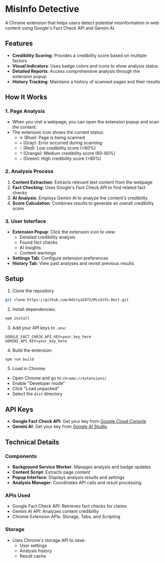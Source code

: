 # MisInfo Detective

A Chrome extension that helps users detect potential misinformation in web content using Google's Fact Check API and Gemini AI.

## Features

- **Credibility Scoring**: Provides a credibility score based on multiple factors
- **Visual Indicators**: Uses badge colors and icons to show analysis status
- **Detailed Reports**: Access comprehensive analysis through the extension popup
- **History Tracking**: Maintains a history of scanned pages and their results

## How It Works

### 1. Page Analysis
- When you visit a webpage, you can open the extension popup and scan the content.
- The extension icon shows the current status:
  - `⟳` (Blue): Page is being scanned
  - `✕` (Gray): Error occurred during scanning
  - `!` (Red): Low credibility score (<60%)
  - `?` (Orange): Medium credibility score (60-80%)
  - `✓` (Green): High credibility score (>80%)

### 2. Analysis Process
1. **Content Extraction**: Extracts relevant text content from the webpage
2. **Fact Checking**: Uses Google's Fact Check API to find related fact checks
3. **AI Analysis**: Employs Gemini AI to analyze the content's credibility
4. **Score Calculation**: Combines results to generate an overall credibility score

### 3. User Interface
- **Extension Popup**: Click the extension icon to view:
  - Detailed credibility analysis
  - Found fact checks
  - AI insights
  - Content warnings
- **Settings Tab**: Configure extension preferences
- **History Tab**: View past analyses and revisit previous results

## Setup

1. Clone the repository
```bash
git clone https://github.com/Aditya2073/MisInfo-Dect.git
```

2. Install dependencies:
```bash
npm install
```

3. Add your API keys to `.env`:
```
GOOGLE_FACT_CHECK_API_KEY=your_key_here
GEMINI_API_KEY=your_key_here
```

4. Build the extension:
```bash
npm run build
```

5. Load in Chrome:
- Open Chrome and go to `chrome://extensions/`
- Enable "Developer mode"
- Click "Load unpacked"
- Select the `dist` directory

## API Keys

- **Google Fact Check API**: Get your key from [Google Cloud Console](https://console.cloud.google.com/)
- **Gemini AI**: Get your key from [Google AI Studio](https://makersuite.google.com/app/apikey)

## Technical Details

### Components
- **Background Service Worker**: Manages analysis and badge updates
- **Content Script**: Extracts page content
- **Popup Interface**: Displays analysis results and settings
- **Analysis Manager**: Coordinates API calls and result processing

### APIs Used
- Google Fact Check API: Retrieves fact checks for claims
- Gemini AI API: Analyzes content credibility
- Chrome Extension APIs: Storage, Tabs, and Scripting

### Storage
- Uses Chrome's storage API to save:
  - User settings
  - Analysis history
  - Result cache

